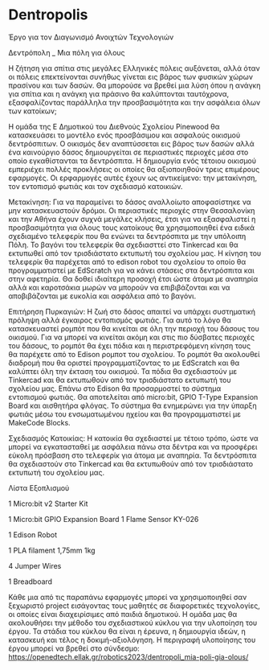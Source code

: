 # Dentropolis

Έργο για τον Διαγωνισμό Ανοιχτών Τεχνολογιών

Δεντρόπολη _ Μια πόλη για όλους

Η ζήτηση για σπίτια στις μεγάλες Ελληνικές πόλεις αυξάνεται, αλλά όταν οι πόλεις επεκτείνονται συνήθως γίνεται εις βάρος των φυσικών χώρων πρασίνου και των δασών. Θα μπορούσε να βρεθεί μια λύση όπου η ανάγκη για σπίτια και η ανάγκη για πράσινο θα καλύπτονται ταυτόχρονα, εξασφαλίζοντας  παράλληλα την προσβασιμότητα και την ασφάλεια όλων των κατοίκων;

Η ομάδα της Ε Δημοτικού του Διεθνούς Σχολείου Pinewood θα κατασκευάσει το μοντέλο ενός προσβάσιμου και ασφαλούς οικισμού δεντρόσπιτων. Ο οικισμός δεν αναπτύσσεται εις βάρος των δασών αλλά ένα καινούργιο δάσος δημιουργείται σε περιαστικές περιοχές μέσα στο οποίο εγκαθίστανται τα δεντρόσπιτα. Η δημιουργία ενός τέτοιου οικισμού εμπεριέχει πολλές προκλήσεις οι οποίες θα αξιοποιηθούν τρεις επιμέρους εφαρμογές. Οι ερφαρμογές αυτές έχουν ως αντικείμενο: την μετακίνηση, τον εντοπισμό φωτιάς και τον σχεδιασμό κατοικιών.

Μετακίνηση: Για να παραμείνει το δάσος αναλλοίωτο αποφασίστηκε να μην κατασκευαστούν δρόμοι. Οι περιαστικές περιοχές στην Θεσσαλονίκη και την Αθήνα έχουν συχνά μεγάλες κλήσεις, έτσι για να εξασφαλιστεί η προσβασιμότητα για όλους τους κατοίκους  θα χρησιμοποιηθεί ένα ειδικά σχεδιαμένο τελεφερίκ που θα ενώνει τα δεντρόσπιτα με την υπόλοιπη Πόλη. Το βαγόνι του τελεφερίκ θα σχεδιασττεί στο Tinkercad και θα εκτυπωθεί από τον τρισδιάστατο εκτυπωτή του σχολείου μας. Η κίνηση του τελεφερίκ θα παρέχεται από το edison robot του σχολείου το οποίο θα προγραμματιστεί με EdScratch για να κάνει στάσεις στα δεντρόσπιτα και στην αφετηρία. Θα δοθεί ιδιαίτερη προσοχή έτσι ώστε άτομα με αναπηρία αλλά και καροτσάκια μωρών να μπορούν να επιβιβάζονται και να αποβιβάζονται με ευκολία και ασφάλεια από το βαγόνι. 

Επιτήρηση Πυρκαγιών: Η ζωή στο δάσος απαιτεί να υπάρχει συστηματική πρόληψη αλλά έγκαιρος εντοπισμός φωτιάς. Για αυτό το λόγο θα κατασκευαστεί ρομπότ που θα κινείται σε όλη την περιοχή του δάσους του οικισμού. Για να μπορεί να κινείται ακόμη και στις πιο δύσβατες περιοχές του δάσους, το ρομπότ θα έχει πόδια και η περιστρεφόμενη κίνηση τους θα παρέχετε από το Edison ρομποτ του σχολείου. Το ρομπότ θα ακολουθεί διαδρομή που θα οριστεί προγραμματίζοντας το με EdScratch και θα καλύπτει όλη την έκταση του οικισμού. Τα πόδια θα σχεδιαστούν με Tinkercad και θα εκτυπωθούν από τον τρισδιάστατο εκτυπωτή του σχολείου μας. Επάνω στο Edison θα προσαρμοστεί το σύστημα εντοπισμού φωτιάς.  Θα αποτελείται από micro:bit, GPIO T-Type Expansion Board και αισθητήρα φλόγας. Το σύστημα θα ενημερώνει για την ύπαρξη φωτιάς μέσω του ενσωματωμένου ηχείου και θα προγραμματιστεί με MakeCode Blocks. 

Σχεδιασμός Κατοικίας: Η κατοικία θα σχεδιαστεί με τέτοιο τρόπο, ώστε να μπορεί να εγκατασταθεί με ασφάλεια πάνω στα δέντρα και να προσφέρει εύκολη πρόσβαση στο τελεφερίκ για άτομα με αναπηρία. Τα δεντρόσπιτα θα σχεδιαστούν στο Tinkercad και θα εκτυπωθούν από τον τρισδιάστατο εκτυπωτή του σχολείου μας. 

Λίστα Εξοπλισμού

1 Micro:bit v2 Starter Kit

1 Micro:bit GPIO Expansion Board
1 Flame Sensor KY-026

1 Edison Robot

1 PLA filament 1,75mm 1kg

4 Jumper Wires

1 Breadboard



Κάθε μια από τις παραπάνω εφαρμογές μπορεί να χρησιμοποιηθεί σαν ξεχωριστό project εισάγοντας τους μαθητές σε διαφορετικές τεχνολογίες, οι οποίες είναι διαχειρίσιμες από παιδιά δημοτικού. Η ομάδα μας θα ακολουθήσει την μέθοδο του σχεδιαστικού κύκλου για την υλοποίηση του έργου. Τα στάδια του κύκλου θα είναι η έρευνα, η δημιουργία ιδεών, η κατασκευή και τέλος η δοκιμή-αξιολόγηση.
Η περιγραφή υλοποίησης του έργου μπορεί να βρεθεί στο σύνδεσμο: https://openedtech.ellak.gr/robotics2023/dentropoli_mia-poli-gia-olous/
